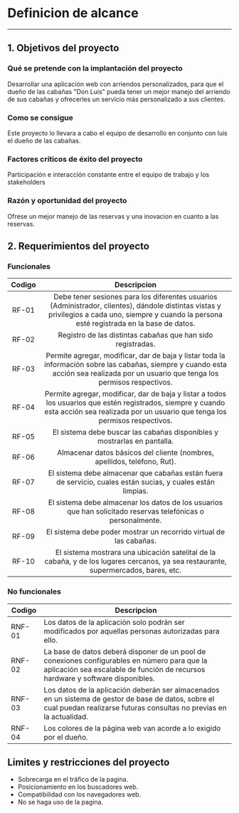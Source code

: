 # Definicion de alcance
-------------

## 1. Objetivos del proyecto

### Qué se pretende con la implantación del proyecto

Desarrollar una aplicación web con arriendos personalizados, para que el dueño de las cabañas "Don Luis" pueda 
tener un mejor manejo del arriendo de sus cabañas y ofrecerles un servicio más personalizado a sus clientes.

### Como se consigue

Este proyecto lo llevara a cabo el equipo de desarrollo en conjunto con luis el dueño de las cabañas.

### Factores críticos de éxito del proyecto

Participación e interacción constante entre el equipo de trabajo y los stakeholders

### Razón y oportunidad del proyecto

Ofrese un mejor manejo de las reservas y una inovacion en cuanto a las reservas.



## 2. Requerimientos del proyecto

### Funcionales

| Codigo |                                                                                            Descripcion                                                                                           |
|:------:|:------------------------------------------------------------------------------------------------------------------------------------------------------------------------------------------------:|
|  RF-01 | Debe tener sesiones para los diferentes usuarios (Administrador, clientes), dándole distintas vistas y privilegios a cada uno, siempre y cuando la persona esté registrada en la base de datos.  |
| RF-02  |                                                                    Registro de las distintas cabañas que han sido registradas.                                                                   |
|  RF-03 |       Permite agregar, modificar, dar de baja y listar toda la información sobre las cabañas, siempre y cuando esta acción sea realizada por un usuario que tenga los permisos respectivos.      |
|  RF-04 |    Permite agregar, modificar, dar de baja y listar a todos los usuarios que estén registrados, siempre y cuando esta acción sea realizada por un usuario que tenga los permisos respectivos.    |
|  RF-05 |                                                             El sistema debe buscar las cabañas disponibles y mostrarlas en pantalla.                                                             |
|  RF-06 |                                                             Almacenar datos básicos del cliente (nombres, apellidos, teléfono, Rut).                                                             |
|  RF-07 |                                            El sistema debe almacenar que cabañas están fuera de servicio, cuales están sucias, y cuales están limpias.                                           |
|  RF-08 |                                           El sistema debe almacenar los datos de los usuarios que han solicitado reservas telefónicas o personalmente.                                           |
|  RF-09 |                                                                El sistema debe poder mostrar un recorrido virtual de las cabañas.                                                                |
|  RF-10 |                                El sistema mostrara una ubicación satelital de la cabaña, y de los lugares cercanos, ya sea restaurante, supermercados, bares, etc.                               |

### No funcionales

| Codigo | Descripcion                                                                                                                                                                    |
|--------|--------------------------------------------------------------------------------------------------------------------------------------------------------------------------------|
| RNF-01 | Los datos de la aplicación solo podrán ser modificados por aquellas personas autorizadas para ello.                                                                            |
| RNF-02 | La base de datos deberá disponer de un pool de conexiones configurables en número para que la aplicación sea escalable de función de recursos hardware y software disponibles. |
| RNF-03 | Los datos de la aplicación deberán ser almacenados en un sistema de gestor de base de datos, sobre el cual puedan realizarse futuras consultas no previas en la actualidad.    |
| RNF-04 | Los colores de la página web van acorde a lo exigido por el dueño.                                                                                                             |



## Limites y restricciones del proyecto

- Sobrecarga en el tráfico de la pagina.
- Posicionamiento en los buscadores web.
- Compatibilidad con los navegadores web.
- No se haga uso de la pagina.























